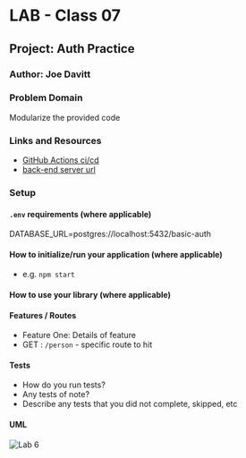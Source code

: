# LAB - Class 07

## Project: Auth Practice

### Author: Joe Davitt

### Problem Domain

Modularize the provided code

### Links and Resources

- [GitHub Actions ci/cd]()
- [back-end server url]()


### Setup

#### `.env` requirements (where applicable)

DATABASE_URL=postgres://localhost:5432/basic-auth


#### How to initialize/run your application (where applicable)

- e.g. `npm start`

#### How to use your library (where applicable)

#### Features / Routes

- Feature One: Details of feature
- GET : `/person` - specific route to hit

#### Tests

- How do you run tests?
- Any tests of note?
- Describe any tests that you did not complete, skipped, etc

#### UML

![Lab 6](./assets/lab6.png)
